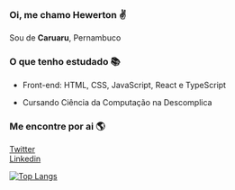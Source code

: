 ### Oi, me chamo Hewerton ✌️
Sou de **Caruaru**, Pernambuco

### O que tenho estudado 📚
- Front-end: HTML, CSS, JavaScript, React e TypeScript 

- Cursando Ciência da Computação na Descomplica

### Me encontre por ai 🌎

[Twitter](https://twitter.com/hewertonsoares)<br>
[Linkedin](www.linkedin.com/in/hewertonsoares)


[![Top Langs](https://github-readme-stats.vercel.app/api/top-langs/?username=sherlockzen&layout=compact&theme=cobalt2)](https://github.com/sherlockzen/github-readme-stats)
